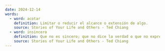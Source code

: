 ```yaml
---
date: 2024-12-14
words:
  - word: acotar
    definition: Limitar o reducir el alcance o extensión de algo.
    source: Stories of Your Life and Others - Ted Chiang
  - word: insincero
    definition: Que no es sincero; que no dice la verdad o que no expresa sus sentimientos verdaderos.
    source: Stories of Your Life and Others - Ted Chiang
---
```

